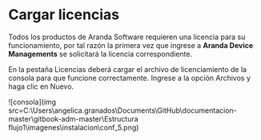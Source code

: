 
# Cargar licencias

Todos los productos de Aranda Software requieren una licencia para su funcionamiento, por tal razón la primera vez que ingrese a **Aranda Device Managements** se solicitará la licencia correspondiente.

En la pestaña Licencias deberá cargar el archivo de licenciamiento de la consola para que funcione correctamente. Ingrese a la opción Archivos y haga clic en Nuevo.

![consola](img src=C:\Users\angelica.granados\Documents\GitHub\documentacion-master\gitbook-adm-master\Estructura flujo1\imagenes\instalacion\conf_5.png)





